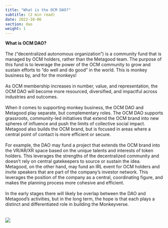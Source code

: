```yaml
---
title: "What is the OCM DAO?"
subtitle: (2 min read)
date: 2022-10-06
section: dao
weight: 1
---
```


**What is OCM DAO?**
\
\
The  (“decentralized autonomous organization”) is a community fund that is managed by OCM holders, rather than the Metagood team. The purpose of this fund is to leverage the power of the OCM community to grow and sustain efforts to “do well and do good” in the world. This is monkey business by, and for the monkeys!
\
\
As OCM membership increases in number, value, and representation, the OCM DAO will become more resourced, diversified, and impactful across industries and outcomes.
\
\
When it comes to supporting monkey business, the OCM DAO and Metagood play separate, but complementary roles. The OCM DAO supports grassroots, community-led initiatives that extend the OCM brand into new spheres of influence and push the limits of collective social impact. Metagood also builds the OCM brand, but is focused in areas where a central point of contact is more efficient or secure.
\
\
For example, the DAO may fund a project that extends the OCM brand into the VR/AR/XR space based on the unique talents and interests of token holders. This leverages the strengths of the decentralized community and doesn’t rely on central gatekeepers to source or sustain the idea. Metagood, on the other hand, may fund an IRL event for OCM holders and invite speakers that are part of the company’s investor network. This leverages the position of the company as a central, coordinating figure, and makes the planning process more cohesive and efficient.
\
\
In the early stages there will likely be overlap between the DAO and Metagood’s activities, but in the long term, the hope is that each plays a distinct and differentiated role in building the Monkeyverse.
\
\
\
![](img/ocmdao.png)

